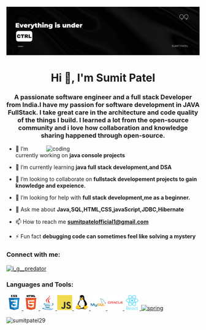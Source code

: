 ![logo](https://github.com/Sumitpatel29/Sumitpatel29/blob/main/Black%20Liquid%20Minimalist%20Daily%20Quotes%20LinkedIn%20Banner.png)
<h1 align="center">Hi 👋, I'm Sumit Patel</h1>
<h3 align="center">A passionate software engineer and a full stack Developer from India.I have my passion for software development in JAVA FullStack. I take great care in the architecture and code quality of the things I build. I learned a lot from the open-source community and i love how collaboration and knowledge sharing happened through open-source.</h3>

<img align="right" alt="coding" width="400" src="https://physicsgurukul.com/wp-content/uploads/2019/02/character-1.gif">

- 🔭 I’m currently working on **java console projects**

- 🌱 I’m currently learning **java full stack development,and DSA**

- 👯 I’m looking to collaborate on **fullstack developement projects to gain knowledge and expeience.**

- 🤝 I’m looking for help with **full stack development,me as a beginner.**

- 💬 Ask me about **Java,SQL,HTML,CSS,javaScript,JDBC,Hibernate**

- 📫 How to reach me **sumitpatelofficial1@gmail.com**

- ⚡ Fun fact **debugging code can sometimes feel like solving a mystery**

<h3 align="left">Connect with me:</h3>
<p align="left">
<a href="https://instagram.com/i_g__predator" target="blank"><img align="center" src="https://raw.githubusercontent.com/rahuldkjain/github-profile-readme-generator/master/src/images/icons/Social/instagram.svg" alt="i_g__predator" height="30" width="40" /></a>
</p>

<h3 align="left">Languages and Tools:</h3>
<p align="left"> <a href="https://www.w3schools.com/css/" target="_blank" rel="noreferrer"> <img src="https://raw.githubusercontent.com/devicons/devicon/master/icons/css3/css3-original-wordmark.svg" alt="css3" width="40" height="40"/> </a> <a href="https://www.w3.org/html/" target="_blank" rel="noreferrer"> <img src="https://raw.githubusercontent.com/devicons/devicon/master/icons/html5/html5-original-wordmark.svg" alt="html5" width="40" height="40"/> </a> <a href="https://www.java.com" target="_blank" rel="noreferrer"> <img src="https://raw.githubusercontent.com/devicons/devicon/master/icons/java/java-original.svg" alt="java" width="40" height="40"/> </a> <a href="https://developer.mozilla.org/en-US/docs/Web/JavaScript" target="_blank" rel="noreferrer"> <img src="https://raw.githubusercontent.com/devicons/devicon/master/icons/javascript/javascript-original.svg" alt="javascript" width="40" height="40"/> </a> <a href="https://www.linux.org/" target="_blank" rel="noreferrer"> <img src="https://raw.githubusercontent.com/devicons/devicon/master/icons/linux/linux-original.svg" alt="linux" width="40" height="40"/> </a> <a href="https://www.mysql.com/" target="_blank" rel="noreferrer"> <img src="https://raw.githubusercontent.com/devicons/devicon/master/icons/mysql/mysql-original-wordmark.svg" alt="mysql" width="40" height="40"/> </a> <a href="https://www.oracle.com/" target="_blank" rel="noreferrer"> <img src="https://raw.githubusercontent.com/devicons/devicon/master/icons/oracle/oracle-original.svg" alt="oracle" width="40" height="40"/> </a> <a href="https://reactjs.org/" target="_blank" rel="noreferrer"> <img src="https://raw.githubusercontent.com/devicons/devicon/master/icons/react/react-original-wordmark.svg" alt="react" width="40" height="40"/> </a> <a href="https://spring.io/" target="_blank" rel="noreferrer"> <img src="https://www.vectorlogo.zone/logos/springio/springio-icon.svg" alt="spring" width="40" height="40"/> </a> </p>

<p><img align="center" src="https://github-readme-stats.vercel.app/api/top-langs?username=sumitpatel29&show_icons=true&locale=en&layout=compact" alt="sumitpatel29" /></p>

